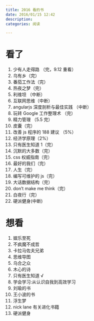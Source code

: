 ```yaml
---
title: 2016 看的书
date: 2016/01/15 12:42
description:
categories: 阅读

---
```


# 看了

1. 少有人走得路 （完，9.12 重看）
2. 乌有乡（完）
3. 番茄工作法（完）
4. 热夜之梦（完）
5. 利维坦 （中断）
6. 互联网思维（中断）
7. angularjs 深度剖析与最佳实践 （中断）
8. 玩转 Google 工作整理术 （完）
9. 精力管理 （5.5 完）
10. 皮囊（完）
11. 改善 js 程序的 188 建议 （5%）
12. 经济学原理（2%）
13. 只有医生知道 1（完）
14. 沉默的大多数（完）
15. css 权威指南（完）
16. 最好的我们（完）
17. 人生（完）
18. 编写可维护的 js（完）
19. 大话数据结构（完）
20. don’t make me think（完）
21. 白夜行（完）
22. 硬派健身(中断)

# 想看

1. 娱乐至死
2. 不疯魔不成哲
3. 卡拉马佐夫兄弟
4. 思维导图
5. 乌合之众
6. 木心的诗
7. 只有医生知道 √
8. 学会学习:从认识自我到高效学习
9. 刘瑜的书
10. 王小波的书
11. 浮生梦
12. nick lane 有关进化书籍
13. 硬派健身
